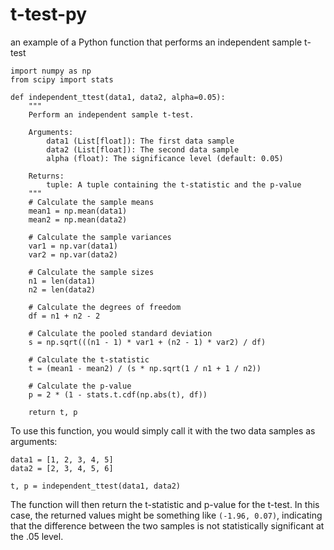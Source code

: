 # t-test-py
an example of a Python function that performs an independent sample t-test

```
import numpy as np
from scipy import stats

def independent_ttest(data1, data2, alpha=0.05):
    """
    Perform an independent sample t-test.
    
    Arguments:
        data1 (List[float]): The first data sample
        data2 (List[float]): The second data sample
        alpha (float): The significance level (default: 0.05)
    
    Returns:
        tuple: A tuple containing the t-statistic and the p-value
    """
    # Calculate the sample means
    mean1 = np.mean(data1)
    mean2 = np.mean(data2)
    
    # Calculate the sample variances
    var1 = np.var(data1)
    var2 = np.var(data2)
    
    # Calculate the sample sizes
    n1 = len(data1)
    n2 = len(data2)
    
    # Calculate the degrees of freedom
    df = n1 + n2 - 2
    
    # Calculate the pooled standard deviation
    s = np.sqrt(((n1 - 1) * var1 + (n2 - 1) * var2) / df)
    
    # Calculate the t-statistic
    t = (mean1 - mean2) / (s * np.sqrt(1 / n1 + 1 / n2))
    
    # Calculate the p-value
    p = 2 * (1 - stats.t.cdf(np.abs(t), df))
    
    return t, p
```

To use this function, you would simply call it with the two data samples as arguments:

```
data1 = [1, 2, 3, 4, 5]
data2 = [2, 3, 4, 5, 6]

t, p = independent_ttest(data1, data2)
```

The function will then return the t-statistic and p-value for the t-test. In this case, the returned values might be something like `(-1.96, 0.07)`, indicating that the difference between the two samples is not statistically significant at the .05 level.
